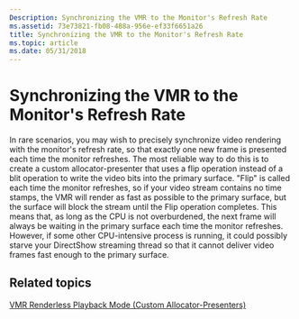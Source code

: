 ```yaml
---
Description: Synchronizing the VMR to the Monitor's Refresh Rate
ms.assetid: 73e73821-fb08-488a-956e-ef33f6651a26
title: Synchronizing the VMR to the Monitor's Refresh Rate
ms.topic: article
ms.date: 05/31/2018
---
```


# Synchronizing the VMR to the Monitor's Refresh Rate

In rare scenarios, you may wish to precisely synchronize video rendering with the monitor's refresh rate, so that exactly one new frame is presented each time the monitor refreshes. The most reliable way to do this is to create a custom allocator-presenter that uses a flip operation instead of a blit operation to write the video bits into the primary surface. "Flip" is called each time the monitor refreshes, so if your video stream contains no time stamps, the VMR will render as fast as possible to the primary surface, but the surface will block the stream until the Flip operation completes. This means that, as long as the CPU is not overburdened, the next frame will always be waiting in the primary surface each time the monitor refreshes. However, if some other CPU-intensive process is running, it could possibly starve your DirectShow streaming thread so that it cannot deliver video frames fast enough to the primary surface.

## Related topics

<dl> <dt>

[VMR Renderless Playback Mode (Custom Allocator-Presenters)](vmr-renderless-playback-mode--custom-allocator-presenters.md)
</dt> </dl>

 

 




